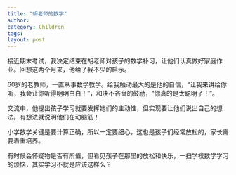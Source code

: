 ```yaml
---
title: "胡老师的数学"
author:
category: Children
tags: 
layout: post
---
```

接近期末考试，我决定结束在胡老师对孩子的数学补习，让他们认真做好家庭作业。回想这两个月来，他给了我不少的启示。

60岁的老教师，一直从事数学教学。给我触动最大的是他的自信，“让我来讲给你听，我会让你听得明明白白！”，和决不吝啬的鼓励，“你真的是太聪明了！”。

交流中，他提出孩子学习就要发挥她们的主动性，但实现要让他们说出自己的想法。有想法就说明他们在动脑筋！

小学数学关键是要计算正确，所以一定要细心，这也是孩子们经常放松的，家长需要着重培养。

有时候会怀疑物是否有所值，但看见孩子在那里的放松和快乐，一扫学校数学学习的烦恼，其实学习不就是应该这样么？


